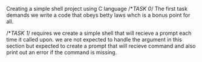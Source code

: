 Creating a simple shell project using C language 
/**TASK 0*/
The first task demands we write a code that obeys betty laws whch is a bonus point for all.

/**TASK 1*/
requires we create a simple shell that will recieve a prompt each time it called upon. we are not expected to handle the argument in this section but expected to create a prompt that will recieve command and also print out an error if the command is missing.
